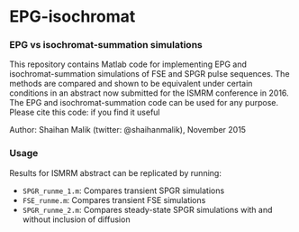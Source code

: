 # EPG-isochromat
### EPG vs isochromat-summation simulations

This repository contains Matlab code for implementing EPG and isochromat-summation simulations of FSE and SPGR pulse sequences. The methods are compared and shown to be equivalent under certain conditions in an abstract now submitted for the ISMRM conference in 2016. The EPG and isochromat-summation code can be used for any purpose. Please cite this code: if you find it useful

Author: Shaihan Malik (twitter: @shaihanmalik), November 2015

 ### Usage
Results for ISMRM abstract can be replicated by running:
* `SPGR_runme_1.m`: Compares transient SPGR simulations
* `FSE_runme.m`: Compares transient FSE simulations
* `SPGR_runme_2.m`: Compares steady-state SPGR simulations with and without inclusion of diffusion
